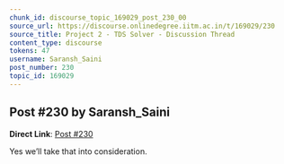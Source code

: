 ```yaml
---
chunk_id: discourse_topic_169029_post_230_00
source_url: https://discourse.onlinedegree.iitm.ac.in/t/169029/230
source_title: Project 2 - TDS Solver - Discussion Thread
content_type: discourse
tokens: 47
username: Saransh_Saini
post_number: 230
topic_id: 169029
---
```


## Post #230 by Saransh_Saini

**Direct Link**: [Post #230](https://discourse.onlinedegree.iitm.ac.in/t/169029/230)

Yes we’ll take that into consideration.
